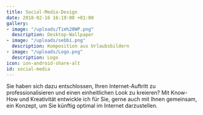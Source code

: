 ```yaml
---
title: Social-Media-Design
date: 2018-02-16 16:19:00 +01:00
gallery:
- image: "/uploads/Tim%20WP.png"
  description: Desktop-Wallpaper
- image: "/uploads/sebbi.png"
  description: Komposition aus Urlaubsbildern
- image: "/uploads/Logo.png"
  description: Logo
icon: ion-android-share-alt
id: social-media
---
```


Sie haben sich dazu entschlossen, Ihren Internet-Auftritt zu professionalisieren und einen einheitlichen Look zu kreieren? Mit Know-How und Kreativität entwickle ich für Sie, gerne auch mit Ihnen gemeinsam, ein Konzept, um Sie künftig optimal im Internet darzustellen.
